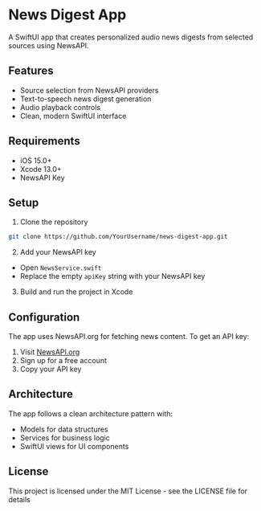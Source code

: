 # News Digest App

A SwiftUI app that creates personalized audio news digests from selected sources using NewsAPI.

## Features

- Source selection from NewsAPI providers
- Text-to-speech news digest generation
- Audio playback controls
- Clean, modern SwiftUI interface

## Requirements

- iOS 15.0+
- Xcode 13.0+
- NewsAPI Key

## Setup

1. Clone the repository
```bash
git clone https://github.com/YourUsername/news-digest-app.git
```

2. Add your NewsAPI key
- Open `NewsService.swift`
- Replace the empty `apiKey` string with your NewsAPI key

3. Build and run the project in Xcode

## Configuration

The app uses NewsAPI.org for fetching news content. To get an API key:
1. Visit [NewsAPI.org](https://newsapi.org)
2. Sign up for a free account
3. Copy your API key

## Architecture

The app follows a clean architecture pattern with:
- Models for data structures
- Services for business logic
- SwiftUI views for UI components

## License

This project is licensed under the MIT License - see the LICENSE file for details
